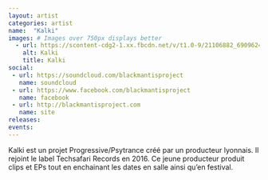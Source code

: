 ```yaml
---
layout: artist
categories: artist
name:  "Kalki"
images: # Images over 750px displays better
  - url: https://scontent-cdg2-1.xx.fbcdn.net/v/t1.0-9/21106882_690962437769870_7147457902654957832_n.png?oh=678106f21177768842732a91d004146d&oe=5A13B8F1
    alt: Kalki
    title: Kalki
social:
 - url: https://soundcloud.com/blackmantisproject
   name: soundcloud
 - url: https://www.facebook.com/blackmantisproject
   name: facebook
 - url: http://blackmantisproject.com
   name: site
releases:
events:
---
```


Kalki est un projet Progressive/Psytrance créé par un producteur lyonnais. Il rejoint le label Techsafari Records en 2016. Ce jeune producteur produit clips et EPs tout en enchainant les dates en salle ainsi qu’en festival.
